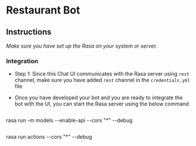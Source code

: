 # Restaurant Bot

## Instructions

*Make sure you have set up the Rasa on your system or server.*

### Integration

- Step 1: Since this Chat UI communicates with the Rasa server using `rest` channel, make sure you have added `rest`
  channel in the `credentials.yml` file
- Once you have developed your bot and you are ready to integrate the bot with the UI, you can start the Rasa server
  using the below command

  ```
rasa run -m models --enable-api --cors "*" --debug
  ```

  ```
rasa run actions --cors "*" --debug
  ```